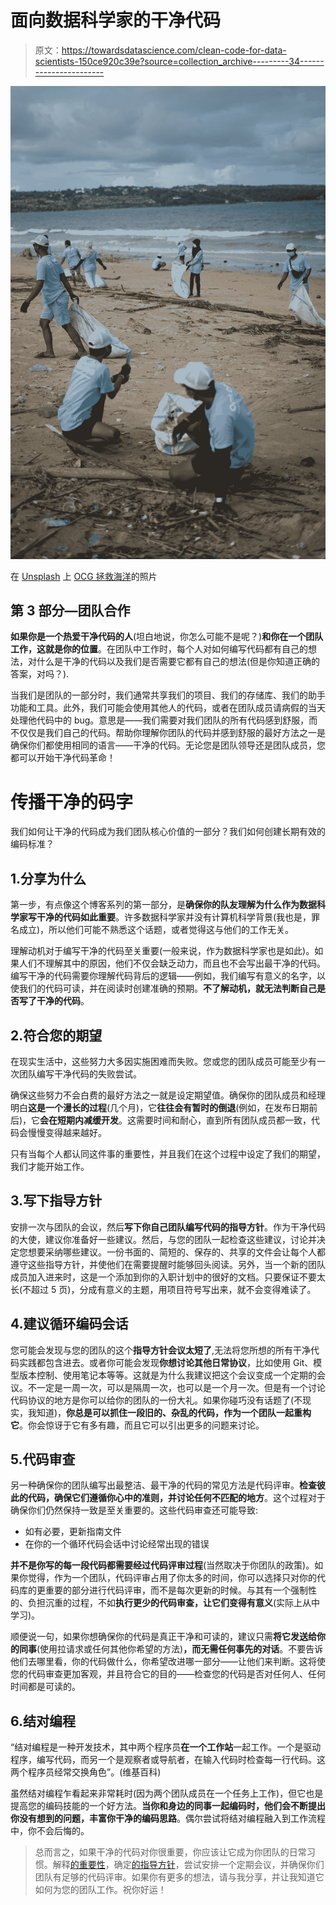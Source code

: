 # 面向数据科学家的干净代码

> 原文：<https://towardsdatascience.com/clean-code-for-data-scientists-150ce920c39e?source=collection_archive---------34----------------------->

![](img/9978208f88382f99ce5a3a7d1e6201c2.png)

在 [Unsplash](https://unsplash.com?utm_source=medium&utm_medium=referral) 上 [OCG 拯救海洋](https://unsplash.com/@oceancleanupgroup?utm_source=medium&utm_medium=referral)的照片

## 第 3 部分—团队合作

**如果你是一个热爱干净代码的人**(坦白地说，你怎么可能不是呢？)**和你在一个团队工作，这就是你的位置**。在团队中工作时，每个人对如何编写代码都有自己的想法，对什么是干净的代码以及我们是否需要它都有自己的想法(但是你知道正确的答案，对吗？).

当我们是团队的一部分时，我们通常共享我们的项目、我们的存储库、我们的助手功能和工具。此外，我们可能会使用其他人的代码，或者在团队成员请病假的当天处理他代码中的 bug。意思是——我们需要对我们团队的所有代码感到舒服，而不仅仅是我们自己的代码。帮助你理解你团队的代码并感到舒服的最好方法之一是确保你们都使用相同的语言——干净的代码。无论您是团队领导还是团队成员，您都可以开始干净代码革命！

# 传播干净的码字

我们如何让干净的代码成为我们团队核心价值的一部分？我们如何创建长期有效的编码标准？

## 1.分享为什么

第一步，有点像这个博客系列的第一部分，是**确保你的队友理解为什么作为数据科学家写干净的代码如此重要**。许多数据科学家并没有计算机科学背景(我也是，罪名成立)，所以他们可能不熟悉这个话题，或者觉得这与他们的工作无关。

理解动机对于编写干净的代码至关重要(一般来说，作为数据科学家也是如此)。如果人们不理解其中的原因，他们不仅会缺乏动力，而且也不会写出最干净的代码。编写干净的代码需要你理解代码背后的逻辑——例如，我们编写有意义的名字，以使我们的代码可读，并在阅读时创建准确的预期。**不了解动机，就无法判断自己是否写了干净的代码**。

## 2.符合您的期望

在现实生活中，这些努力大多因实施困难而失败。您或您的团队成员可能至少有一次团队编写干净代码的失败尝试。

确保这些努力不会白费的最好方法之一就是设定期望值。确保你的团队成员和经理明白**这是一个漫长的过程**(几个月)，它**往往会有暂时的倒退**(例如，在发布日期前后)，它**会在短期内减缓开发**。这需要时间和耐心，直到所有团队成员都一致，代码会慢慢变得越来越好。

只有当每个人都认同这件事的重要性，并且我们在这个过程中设定了我们的期望，我们才能开始工作。

## 3.写下指导方针

安排一次与团队的会议，然后**写下你自己团队编写代码的指导方针**。作为干净代码的大使，建议你准备好一些建议。然后，与您的团队一起检查这些建议，讨论并决定您想要采纳哪些建议。一份书面的、简短的、保存的、共享的文件会让每个人都遵守这些指导方针，并使他们在需要提醒时能够回头阅读。另外，当一个新的团队成员加入进来时，这是一个添加到你的入职计划中的很好的文档。只要保证不要太长(不超过 5 页)，分成有意义的主题，用项目符号写出来，就不会变得难读了。

## 4.建议循环编码会话

您可能会发现与您的团队的这个**指导方针会议太短了**,无法将您所想的所有干净代码实践都包含进去。或者你可能会发现**你想讨论其他日常协议**，比如使用 Git、模型版本控制、使用笔记本等等。这就是为什么我建议把这个会议变成一个定期的会议。不一定是一周一次，可以是隔周一次，也可以是一个月一次。但是有一个讨论代码协议的地方是你可以给你的团队的一份大礼。如果你碰巧没有话题了(不现实，我知道)，**你总是可以抓住一段旧的、杂乱的代码，作为一个团队一起重构它**。你会惊讶于它有多有趣，而且它可以引出更多的问题来讨论。

## 5.代码审查

另一种确保你的团队编写出最整洁、最干净的代码的常见方法是代码评审。**检查彼此的代码，确保它们遵循你心中的准则，并讨论任何不匹配的地方**。这个过程对于确保你们仍然保持一致是至关重要的。这些代码审查还可能导致:

*   如有必要，更新指南文件
*   在你的一个循环代码会话中讨论经常出现的错误

**并不是你写的每一段代码都需要经过代码评审过程**(当然取决于你团队的政策)。如果你觉得，作为一个团队，代码评审占用了你太多的时间，你可以选择只对你的代码库的更重要的部分进行代码评审，而不是每次更新的时候。与其有一个强制性的、负担沉重的过程，不如**执行更少的代码审查，让它们变得有意义**(实际上从中学习)。

顺便说一句，如果你想确保你的代码是真正干净和可读的，建议只需**将它发送给你的同事**(使用拉请求或任何其他你希望的方法)**，而无需任何事先的对话**。不要告诉他们去哪里看，你的代码做什么，你希望改进哪一部分——让他们来判断。这将使您的代码审查更加客观，并且符合它的目的——检查您的代码是否对任何人、任何时间都是可读的。

## 6.结对编程

“结对编程是一种开发技术，其中两个程序员**在一个工作站**一起工作。一个是驱动程序，编写代码，而另一个是观察者或导航者，在输入代码时检查每一行代码。这两个程序员经常交换角色”。(维基百科)

虽然结对编程乍看起来非常耗时(因为两个团队成员在一个任务上工作)，但它也是提高您的编码技能的一个好方法。**当你和身边的同事一起编码时，他们会不断提出你没有想到的问题，丰富你干净的编码思路**。偶尔尝试将结对编程融入到工作流程中，你不会后悔的。

> 总而言之，如果干净的代码对你很重要，你应该让它成为你团队的日常习惯。解释[的重要性](https://medium.com/p/6fc90872398f)，确定[的指导方针](https://medium.com/p/db1d88c42fab)，尝试安排一个定期会议，并确保你们团队有足够的代码评审。如果你有更多的想法，请与我分享，并让我知道它如何为您的团队工作。祝你好运！